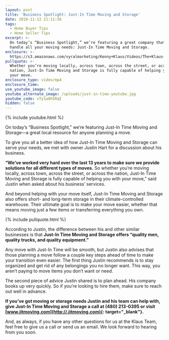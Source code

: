 ```yaml
---
layout: post
title: 'Business Spotlight: Just-In Time Moving and Storage'
date: 2018-11-12 21:11:56
tags:
  - Home Buyer Tips
  - Home Seller Tips
excerpt: >-
  On today’s “Business Spotlight,” we’re featuring a great company that can help
  handle all your moving needs: Just-In Time Moving and Storage.
enclosure: >-
  https://s3.amazonaws.com/vyralmarketing/Kenny+Klaus/Videos/The+Klaus+Team-+Business+Spotlight-+Just-In+Time+Moving+and+Storage.mp4
pullquote: >-
  Whether you’re moving locally, across town, across the street, or across the
  nation, Just-In Time Moving and Storage is fully capable of helping you with
  your move.
enclosure_type: video/mp4
enclosure_time:
use_youtube_image: false
youtube_alternate_image: /uploads/just-in-time-youtube.jpg
youtube_code: vTy1a8hSRqI
hidden: false
---
```


{% include youtube.html %}

On today’s “Business Spotlight,” we’re featuring Just-In Time Moving and Storage—a great local resource for anyone planning a move.

To give you all a better idea of how Just-In Time Moving and Storage can serve your needs, we met with owner Justin Hart for a discussion about his business.

**“We’ve worked very hard over the last 13 years to make sure we provide solutions for all different types of moves.** So whether you’re moving locally, across town, across the street, or across the nation, Just-In Time Moving and Storage is fully capable of helping you with your move,” said Justin when asked about his business’ services.

And beyond helping with your move itself, Just-In Time Moving and Storage also offers short- and long-term storage in their climate-controlled warehouse. Their ultimate goal is to make your move easier, whether that means moving just a few items or transferring everything you own.

{% include pullquote.html %}

According to Justin, the difference between his and other similar businesses is that **Just-In Time Moving and Storage offers “quality men, quality trucks, and quality equipment.”**

Any move with Just-In Time will be smooth, but Justin also advises that those planning a move follow a couple key steps ahead of time to make your transition even easier. The first thing Justin recommends is to stay organized and get rid of any belongings you no longer want. This way, you aren’t paying to move items you don’t want or need.

The second piece of advice Justin shared is to plan ahead. His company books up very quickly. So if you’re looking to hire them, make sure to reach out well in advance.

**If you’ve got moving or storage needs Justin and his team can help with, give Just-In Time Moving and Storage a call at (480) 213-0395 or visit [www.jitmoving.com](http://.jitmoving.com){: target="_blank"}.**

And, as always, if you have any other questions for us at the Klaus Team, feel free to give us a call or send us an email. We look forward to hearing from you soon.
